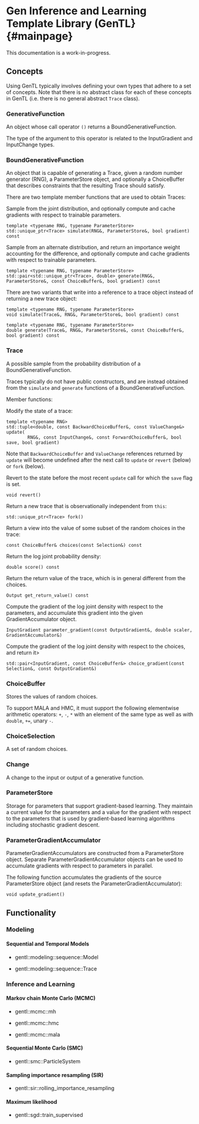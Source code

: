 # Gen Inference and Learning Template Library (GenTL}   {#mainpage}

This documentation is a work-in-progress.

## Concepts

Using GenTL typically involves defining your own types that adhere to a set of concepts.
Note that there is no abstract class for each of these concepts in GenTL (i.e. there is no general abstract `Trace` class).

### GenerativeFunction

An object whose call operator `()` returns a BoundGenerativeFunction.

The type of the argument to this operator is related to the InputGradient and InputChange types.

### BoundGenerativeFunction

An object that is capable of generating a Trace, given a random number generator (RNG), a ParameterStore object, and optionally a ChoiceBuffer that describes constraints that the resulting Trace should satisfy.

There are two template member functions that are used to obtain Traces:

Sample from the joint distribution, and optionally compute and cache gradients with respect to trainable parameters.
```
template <typename RNG, typename ParameterStore>
std::unique_ptr<Trace> simulate(RNG&, ParameterStore&, bool gradient) const
```

Sample from an alternate distribution, and return an importance weight accounting for the difference,
and optionally compute and cache gradients with respect to trainable parameters.
```
template <typename RNG, typename ParameterStore>
std::pair<std::unique_ptr<Trace>, double> generate(RNG&, ParameterStore&, const ChoiceBuffer&, bool gradient) const
```

There are two variants that write into a reference to a trace object instead of returning a new trace object:

```
template <typename RNG, typename ParameterStore>
void simulate(Trace&, RNG&, ParameterStore&, bool gradient) const
```

```
template <typename RNG, typename ParameterStore>
double generate(Trace&, RNG&, ParameterStore&, const ChoiceBuffer&, bool gradient) const
```

### Trace

A possible sample from the probability distribution of a BoundGenerativeFunction.

Traces typically do not have public constructors, and are instead obtained from the `simulate` and `generate` functions of a BoundGenerativeFunction.

Member functions:

Modify the state of a trace:
```
template <typename RNG>
std::tuple<double, const BackwardChoiceBuffer&, const ValueChange&> update(
        RNG&, const InputChange&, const ForwardChoiceBuffer&, bool save, bool gradient)
```
Note that `BackwardChoiceBuffer` and `ValueChange` references returned by `update` will become undefined after the next call to `update` or `revert` (below) or `fork` (below).

Revert to the state before the most recent `update` call for which the `save` flag is set.
```
void revert()
```

Return a new trace that is observationally independent from `this`:
```
std::unique_ptr<Trace> fork()
```

Return a view into the value of some subset of the random choices in the trace:
```
const ChoiceBuffer& choices(const Selection&) const
```

Return the log joint probability density:
```
double score() const
```

Return the return value of the trace, which is in general different from the choices.
```
Output get_return_value() const
```

Compute the gradient of the log joint density with respect to the parameters, and accumulate this gradient into the given GradientAccumulator object.
```
InputGradient parameter_gradient(const OutputGradient&, double scaler, GradientAccumulator&)
```

Compute the gradient of the log joint density with respect to the choices, and return it>
```
std::pair<InputGradient, const ChoiceBuffer&> choice_gradient(const Selection&, const OutputGradient&)
```

### ChoiceBuffer

Stores the values of random choices.

To support MALA and HMC, it must support the following elementwise arithmetic operators: `+`, `-`, `*` with an element of the same type as well as with `double`, `+=`, unary `-`.

### ChoiceSelection

A set of random choices.

### Change

A change to the input or output of a generative function.

### ParameterStore

Storage for parameters that support gradient-based learning.
They maintain a current value for the parameters and a value for the gradient with respect to the parameters that is used by gradient-based learning algorithms including stochastic gradient descent.

### ParameterGradientAccumulator

ParameterGradientAccumulators are constructed from a ParameterStore object.
Separate ParameterGradientAccumulator objects can be used to accumulate gradients with respect to parameters in parallel.

The following function accumulates the gradients of the source ParameterStore object (and resets the ParameterGradientAccumulator):
```
void update_gradient()
```

## Functionality

### Modeling

#### Sequential and Temporal Models

- gentl::modeling::sequence::Model

- gentl::modeling::sequence::Trace

### Inference and Learning

#### Markov chain Monte Carlo (MCMC)

- gentl::mcmc::mh

- gentl::mcmc::hmc

- gentl::mcmc::mala

#### Sequential Monte Carlo (SMC)

- gentl::smc::ParticleSystem

#### Sampling importance resampling (SIR)

- gentl::sir::rolling_importance_resampling

#### Maximum likelihood

- gentl::sgd::train_supervised
